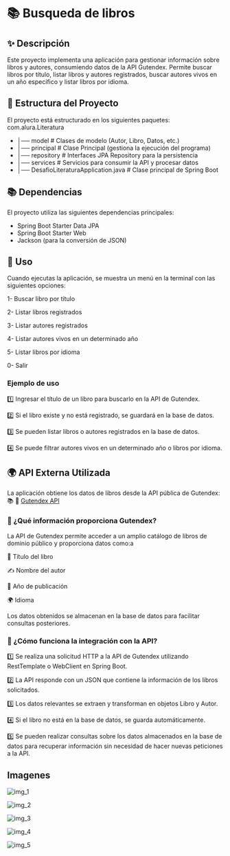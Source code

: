# 📚 Busqueda de libros

## ✨ Descripción

Este proyecto implementa una aplicación para gestionar información sobre libros y autores, consumiendo datos de la API Gutendex. Permite buscar libros por título, listar libros y autores registrados, buscar autores vivos en un año específico y listar libros por idioma.

## 📁 Estructura del Proyecto

El proyecto está estructurado en los siguientes paquetes:
com.alura.Literatura
- │── model           # Clases de modelo (Autor, Libro, Datos, etc.)
- │── principal       # Clase Principal (gestiona la ejecución del programa)
- │── repository      # Interfaces JPA Repository para la persistencia
- │── services        # Servicios para consumir la API y procesar datos
- │── DesafioLiteraturaApplication.java  # Clase principal de Spring Boot

## 📚 Dependencias

El proyecto utiliza las siguientes dependencias principales:

*   Spring Boot Starter Data JPA
*   Spring Boot Starter Web
*   Jackson (para la conversión de JSON)

## 🔧 Uso

Cuando ejecutas la aplicación, se muestra un menú en la terminal con las siguientes opciones:

1- Buscar libro por título

2- Listar libros registrados

3- Listar autores registrados

4- Listar autores vivos en un determinado año

5- Listar libros por idioma

0- Salir

### Ejemplo de uso

1️⃣ Ingresar el título de un libro para buscarlo en la API de Gutendex.

2️⃣ Si el libro existe y no está registrado, se guardará en la base de datos.

3️⃣ Se pueden listar libros o autores registrados en la base de datos.

4️⃣ Se puede filtrar autores vivos en un determinado año o libros por idioma.

## 🌍 API Externa Utilizada

La aplicación obtiene los datos de libros desde la API pública de Gutendex: 📚
🔗 [Gutendex API](http://gutendex.com)

### 📜 ¿Qué información proporciona Gutendex?

La API de Gutendex permite acceder a un amplio catálogo de libros de dominio público y proporciona datos como:a

📖 Título del libro

✍️ Nombre del autor

📅 Año de publicación

🌍 Idioma

Los datos obtenidos se almacenan en la base de datos para facilitar consultas posteriores.

### 🔧 ¿Cómo funciona la integración con la API?

1️⃣ Se realiza una solicitud HTTP a la API de Gutendex utilizando RestTemplate o WebClient en Spring Boot.

2️⃣ La API responde con un JSON que contiene la información de los libros solicitados.

3️⃣ Los datos relevantes se extraen y transforman en objetos Libro y Autor.

4️⃣ Si el libro no está en la base de datos, se guarda automáticamente.

5️⃣ Se pueden realizar consultas sobre los datos almacenados en la base de datos para recuperar información sin necesidad de hacer nuevas peticiones a la API.

## Imagenes
![img_1](https://github.com/user-attachments/assets/6e378111-7bbf-4840-90fa-4016febb8bd4)

![img_2](https://github.com/user-attachments/assets/579634ea-6e6b-43f3-8f8d-85db912f2b1a)

![img_3](https://github.com/user-attachments/assets/8563a32c-cef6-4fd3-8139-5a96b7fec230)

![img_4](https://github.com/user-attachments/assets/e8732158-fcc5-49bd-9a4e-aa1d6716390d)

![img_5](https://github.com/user-attachments/assets/ae74ed43-0ca1-4ea0-bf38-87cf529df9d0)
